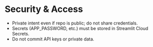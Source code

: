 # Security & Access
- Private intent even if repo is public; do not share credentials.
- Secrets (APP_PASSWORD, etc.) must be stored in Streamlit Cloud Secrets.
- Do not commit API keys or private data.
